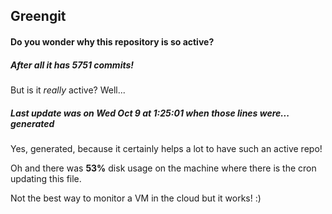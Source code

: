 ## Greengit

#### Do you wonder why this repository is so active?

##### After all it has 5751 commits!

But is it *really* active? Well...

##### Last update was on Wed Oct 9 at 1:25:01 when those lines were... generated

Yes, generated, because it certainly helps a lot to have such an active repo!

Oh and there was **53%** disk usage on the machine
where there is the cron updating this file.

Not the best way to monitor a VM in the cloud but it works! :)
